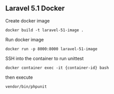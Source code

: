 ## Laravel 5.1 Docker

Create docker image

`docker build -t laravel-51-image .`

Run docker image

`docker run -p 8000:8000 laravel-51-image`

SSH into the container to run unittest

`docker container exec -it {container-id} bash`

then execute 

`vendor/bin/phpunit`

